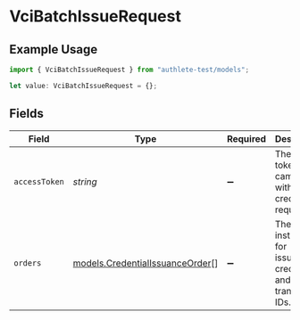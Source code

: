 # VciBatchIssueRequest

## Example Usage

```typescript
import { VciBatchIssueRequest } from "authlete-test/models";

let value: VciBatchIssueRequest = {};
```

## Fields

| Field                                                                    | Type                                                                     | Required                                                                 | Description                                                              |
| ------------------------------------------------------------------------ | ------------------------------------------------------------------------ | ------------------------------------------------------------------------ | ------------------------------------------------------------------------ |
| `accessToken`                                                            | *string*                                                                 | :heavy_minus_sign:                                                       | The access token that came along with the credential request.            |
| `orders`                                                                 | [models.CredentialIssuanceOrder](../models/credentialissuanceorder.md)[] | :heavy_minus_sign:                                                       | The instructions for issuance of credentials and/or transaction IDs.     |